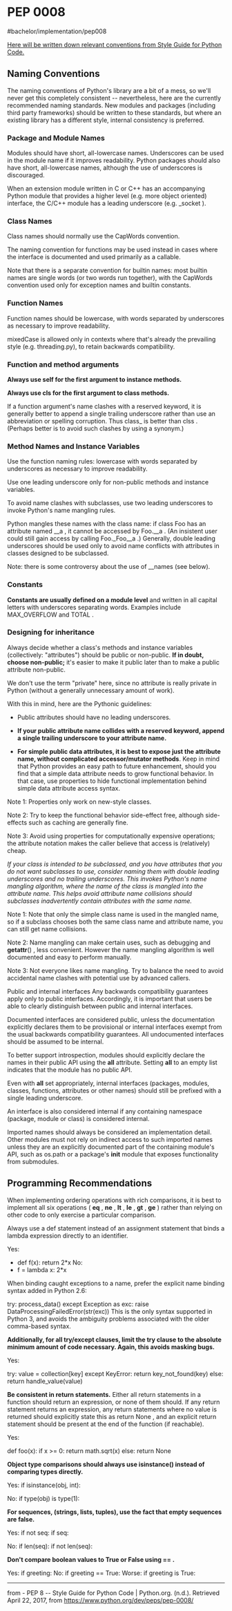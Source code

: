 # PEP 0008
#bachelor/implementation/pep008

<u>Here will be written down relevant conventions from Style Guide for Python Code.</u>

## Naming Conventions
The naming conventions of Python's library are a bit of a mess, so we'll never get this completely consistent -- nevertheless, here are the currently recommended naming standards. New modules and packages (including third party frameworks) should be written to these standards, but where an existing library has a different style, internal consistency is preferred.


### Package and Module Names
Modules should have short, all-lowercase names. Underscores can be used in the module name if it improves readability. Python packages should also have short, all-lowercase names, although the use of underscores is discouraged.

When an extension module written in C or C++ has an accompanying Python module that provides a higher level (e.g. more object oriented) interface, the C/C++ module has a leading underscore (e.g. _socket ).

### Class Names
Class names should normally use the CapWords convention.

The naming convention for functions may be used instead in cases where the interface is documented and used primarily as a callable.

Note that there is a separate convention for builtin names: most builtin names are single words (or two words run together), with the CapWords convention used only for exception names and builtin constants.

### Function Names
Function names should be lowercase, with words separated by underscores as necessary to improve readability.

mixedCase is allowed only in contexts where that's already the prevailing style (e.g. threading.py), to retain backwards compatibility.

### Function and method arguments
**Always use self for the first argument to instance methods.**

**Always use cls for the first argument to class methods.**

If a function argument's name clashes with a reserved keyword, it is generally better to append a single trailing underscore rather than use an abbreviation or spelling corruption. Thus class_ is better than clss . (Perhaps better is to avoid such clashes by using a synonym.)

### Method Names and Instance Variables
Use the function naming rules: lowercase with words separated by underscores as necessary to improve readability.

Use one leading underscore only for non-public methods and instance variables.

To avoid name clashes with subclasses, use two leading underscores to invoke Python's name mangling rules.

Python mangles these names with the class name: if class Foo has an attribute named __a , it cannot be accessed by Foo.__a . (An insistent user could still gain access by calling Foo._Foo__a .) Generally, double leading underscores should be used only to avoid name conflicts with attributes in classes designed to be subclassed.

Note: there is some controversy about the use of __names (see below).

### Constants
**Constants are usually defined on a module level** and written in all capital letters with underscores separating words. Examples include MAX_OVERFLOW and TOTAL .

### Designing for inheritance

Always decide whether a class's methods and instance variables (collectively: "attributes") should be public or non-public. **If in doubt, choose non-public;** it's easier to make it public later than to make a public attribute non-public.

We don't use the term "private" here, since no attribute is really private in Python (without a generally unnecessary amount of work).

With this in mind, here are the Pythonic guidelines:

* Public attributes should have no leading underscores.

* **If your public attribute name collides with a reserved keyword, append a single trailing underscore to your attribute name.**

* **For simple public data attributes, it is best to expose just the attribute name, without complicated accessor/mutator methods**. Keep in mind that Python provides an easy path to future enhancement, should you find that a simple data attribute needs to grow functional behavior. In that case, use properties to hide functional implementation behind simple data attribute access syntax.

Note 1: Properties only work on new-style classes.

Note 2: Try to keep the functional behavior side-effect free, although side-effects such as caching are generally fine.

Note 3: Avoid using properties for computationally expensive operations; the attribute notation makes the caller believe that access is (relatively) cheap.

_If your class is intended to be subclassed, and you have attributes that you do not want subclasses to use, consider naming them with double leading underscores and no trailing underscores. This invokes Python's name mangling algorithm, where the name of the class is mangled into the attribute name. This helps avoid attribute name collisions should subclasses inadvertently contain attributes with the same name._

Note 1: Note that only the simple class name is used in the mangled name, so if a subclass chooses both the same class name and attribute name, you can still get name collisions.

Note 2: Name mangling can make certain uses, such as debugging and __getattr__() , less convenient. However the name mangling algorithm is well documented and easy to perform manually.

Note 3: Not everyone likes name mangling. Try to balance the need to avoid accidental name clashes with potential use by advanced callers.

Public and internal interfaces
Any backwards compatibility guarantees apply only to public interfaces. Accordingly, it is important that users be able to clearly distinguish between public and internal interfaces.

Documented interfaces are considered public, unless the documentation explicitly declares them to be provisional or internal interfaces exempt from the usual backwards compatibility guarantees. All undocumented interfaces should be assumed to be internal.

To better support introspection, modules should explicitly declare the names in their public API using the __all__ attribute. Setting __all__ to an empty list indicates that the module has no public API.

Even with __all__ set appropriately, internal interfaces (packages, modules, classes, functions, attributes or other names) should still be prefixed with a single leading underscore.

An interface is also considered internal if any containing namespace (package, module or class) is considered internal.

Imported names should always be considered an implementation detail. Other modules must not rely on indirect access to such imported names unless they are an explicitly documented part of the containing module's API, such as os.path or a package's __init__ module that exposes functionality from submodules.


## Programming Recommendations
When implementing ordering operations with rich comparisons, it is best to implement all six operations ( __eq__ , __ne__ , __lt__ , __le__ , __gt__ , __ge__ ) rather than relying on other code to only exercise a particular comparison.


Always use a def statement instead of an assignment statement that binds a lambda expression directly to an identifier.

Yes:
* def f(x): return 2*x
No:
* f = lambda x: 2*x

When binding caught exceptions to a name, prefer the explicit name binding syntax added in Python 2.6:

try:
    process_data()
except Exception as exc:
    raise DataProcessingFailedError(str(exc))
This is the only syntax supported in Python 3, and avoids the ambiguity problems associated with the older comma-based syntax.

**Additionally, for all try/except clauses, limit the try clause to the absolute minimum amount of code necessary. Again, this avoids masking bugs.**

Yes:

try:
    value = collection[key]
except KeyError:
    return key_not_found(key)
else:
    return handle_value(value)


**Be consistent in return statements.** Either all return statements in a function should return an expression, or none of them should. If any return statement returns an expression, any return statements where no value is returned should explicitly state this as return None , and an explicit return statement should be present at the end of the function (if reachable).

Yes:

def foo(x):
    if x >= 0:
        return math.sqrt(x)
    else:
        return None

**Object type comparisons should always use isinstance() instead of comparing types directly.**

Yes: if isinstance(obj, int):

No:  if type(obj) is type(1):

**For sequences, (strings, lists, tuples), use the fact that empty sequences are false.**

Yes: if not seq:
     if seq:

No: if len(seq):
    if not len(seq):


**Don't compare boolean values to True or False using == .**

Yes:   if greeting:
No:    if greeting == True:
Worse: if greeting is True:
- - - -
from - PEP 8 -- Style Guide for Python Code | Python.org. (n.d.). Retrieved April 22, 2017, from https://www.python.org/dev/peps/pep-0008/
